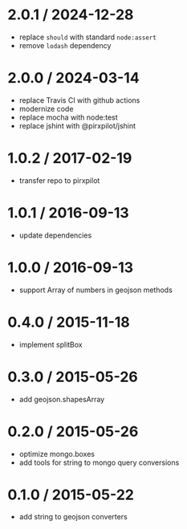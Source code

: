 
2.0.1 / 2024-12-28
==================

 * replace `should` with standard `node:assert`
 * remove `lodash` dependency

2.0.0 / 2024-03-14
==================

 * replace Travis CI with github actions
 * modernize code
 * replace mocha with node:test
 * replace jshint with @pirxpilot/jshint

1.0.2 / 2017-02-19
==================

 * transfer repo to pirxpilot

1.0.1 / 2016-09-13
==================

 * update dependencies

1.0.0 / 2016-09-13
==================

 * support Array of numbers in geojson methods

0.4.0 / 2015-11-18
==================

 * implement splitBox

0.3.0 / 2015-05-26
==================

 * add geojson.shapesArray

0.2.0 / 2015-05-26
==================

 * optimize mongo.boxes
 * add tools for string to mongo query conversions

0.1.0 / 2015-05-22
==================

 * add string to geojson converters
